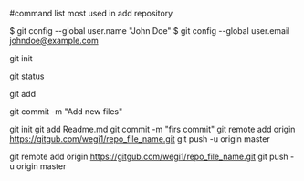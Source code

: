 #command list most used in add repository


$ git config --global user.name "John Doe"
$ git config --global user.email johndoe@example.com

git init

git status

git add

git commit -m "Add new files"



git init
git add Readme.md
git commit -m "firs commit"
git remote add origin https://gitgub.com/wegi1/repo_file_name.git
git push -u origin master


git remote add origin https://gitgub.com/wegi1/repo_file_name.git
git push -u origin master
